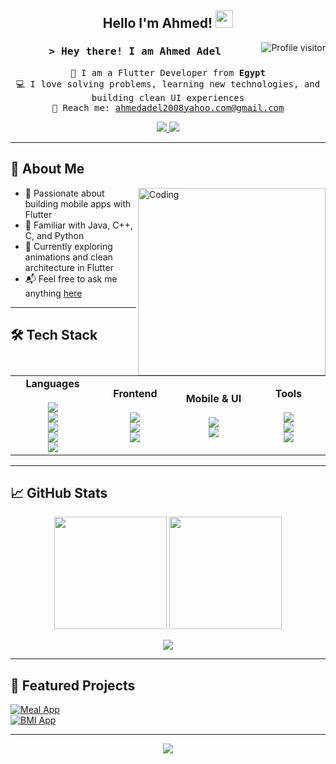 <h2 align="center">
  Hello I'm Ahmed!
  <img src="https://media.giphy.com/media/hvRJCLFzcasrR4ia7z/giphy.gif" width="28">
</h2>

<a href="https://komarev.com/ghpvc/?username=Vhmmed">
  <img align="right" src="https://komarev.com/ghpvc/?username=Vhmmed&label=Visitors&color=0e75b6&style=flat" alt="Profile visitor" />
</a>

<h3 align="center">
  <samp>&gt; Hey there! I am <b>Ahmed Adel</b></samp>
</h3>

<p align="center"> 
  <samp>
    🚀 I am a Flutter Developer from <b>Egypt</b><br>
    💻 I love solving problems, learning new technologies, and building clean UI experiences<br>
    📧 Reach me: <a href="mailto:ahmedadel2008yahoo.com@gmail.com">ahmedadel2008yahoo.com@gmail.com</a>
  </samp>
</p>

<p align="center">
 <a href="https://www.linkedin.com/in/ahmedadel" target="_blank">
  <img src="https://img.shields.io/badge/LinkedIn-0077B5?style=for-the-badge&logo=linkedin&logoColor=white" />
 </a>
 <a href="mailto:ahmedadel2008yahoo.com@gmail.com">
    <img src="https://img.shields.io/badge/Gmail-D14836?style=for-the-badge&logo=gmail&logoColor=white" />
  </a>
</p>

---

## 🧠 About Me

<img align="right" width="300" src="https://media.giphy.com/media/qgQUggAC3Pfv687qPC/giphy.gif" alt="Coding" />

- 💙 Passionate about building mobile apps with Flutter  
- 🧠 Familiar with Java, C++, C, and Python  
- 🌱 Currently exploring animations and clean architecture in Flutter  
- 📬 Feel free to ask me anything [here](https://github.com/Vhmmed/ahmedadel/issues)  

---

## 🛠️ Tech Stack

<p align="center">

<table>
  <tr>
    <td align="center" width="140">
      <b>Languages</b><br><br>
      <img src="https://img.shields.io/badge/Dart-0175C2?style=for-the-badge&logo=dart&logoColor=white"/><br>
      <img src="https://img.shields.io/badge/Java-ED8B00?style=for-the-badge&logo=java&logoColor=white"/><br>
      <img src="https://img.shields.io/badge/C++-00599C?style=for-the-badge&logo=c%2B%2B&logoColor=white"/><br>
      <img src="https://img.shields.io/badge/C-555555?style=for-the-badge&logo=c&logoColor=white"/><br>
      <img src="https://img.shields.io/badge/Python-3776AB?style=for-the-badge&logo=python&logoColor=white"/>
    </td>
    <td align="center" width="140">
      <b>Frontend</b><br><br>
      <img src="https://img.shields.io/badge/HTML5-E34F26?style=for-the-badge&logo=html5&logoColor=white"/><br>
      <img src="https://img.shields.io/badge/CSS3-1572B6?style=for-the-badge&logo=css3&logoColor=white"/><br>
      <img src="https://img.shields.io/badge/JavaScript-F7DF1E?style=for-the-badge&logo=javascript&logoColor=black"/>
    </td>
    <td align="center" width="140">
      <b>Mobile & UI</b><br><br>
      <img src="https://img.shields.io/badge/Flutter-02569B?style=for-the-badge&logo=flutter&logoColor=white"/><br>
      <img src="https://img.shields.io/badge/Firebase-FFCA28?style=for-the-badge&logo=firebase&logoColor=black"/>
    </td>
    <td align="center" width="140">
      <b>Tools</b><br><br>
      <img src="https://img.shields.io/badge/Git-F05032?style=for-the-badge&logo=git&logoColor=white"/><br>
      <img src="https://img.shields.io/badge/VSCode-007ACC?style=for-the-badge&logo=visual-studio-code&logoColor=white"/><br>
      <img src="https://img.shields.io/badge/Figma-F24E1E?style=for-the-badge&logo=figma&logoColor=white"/>
    </td>
  </tr>
</table>

</p>

---

## 📈 GitHub Stats

<p align="center">
  <img src="https://github-readme-stats.vercel.app/api?username=Vhmmed&show_icons=true&theme=radical" height="180" />
  <img src="https://github-readme-stats.vercel.app/api/top-langs/?username=Vhmmed&layout=compact&theme=radical" height="180" />
</p>

<p align="center">
  <img src="https://github-readme-streak-stats.herokuapp.com/?user=Vhmmed&theme=radical" />
</p>

---

## 🚀 Featured Projects

[![Meal App](https://github-readme-stats.vercel.app/api/pin/?username=Vhmmed&repo=Meal_Project&theme=radical)](https://github.com/Vhmmed/Meal_Project)  
[![BMI App](https://github-readme-stats.vercel.app/api/pin/?username=Vhmmed&repo=bmi_project&theme=radical)](https://github.com/Vhmmed/bmi_project)

---

<p align="center">
  <img src="https://github-readme-activity-graph.vercel.app/graph?username=Vhmmed&theme=radical&bg_color=0D1117&color=7F3FBF&line=7F3FBF&point=7F3FBF&area=true" />
</p>
